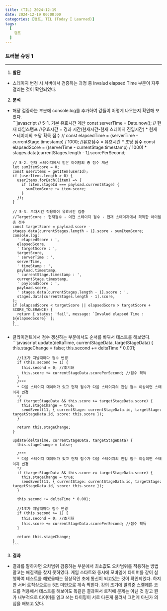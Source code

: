 ```yaml
---
title: (TIL) 2024-12-19
date: 2024-12-19 00:00:00
categories: [캠프, TIL (Today I Learned)]
tags:
  [
    캠프
  ]
---
```


### 트러블 슈팅 1
---

1. **발단**  
  - 스테이지 변경 시 서버에서 검증하는 과정 중 Invalud elapsed Time 부분이 자주 걸리는 것이 확인되었다.

2. **분석**  
  - 해당 검증하는 부분에 console.log를 추가하여 값들이 어떻게 나오는지 확인해 보았다.  
        ```javascript
        // 5-1. 기본 유효시간 계산
        const serverTime = Date.now(); // 현재 타임스탬프
        //유효시간 = 경과 시간(현재시간-현재 스테이지 진입시간) * 현재 스테이지의 초당 획득 점수
        // const elapsedTime = (serverTime - currentStage.timestamp) / 1000;
        //유효점수 = 유효시간 * 초당 점수
        const elapsedScore = ((serverTime - currentStage.timestamp) / 1000) * stages.data[currentStages.length - 1].scorePerSecond;

        // 5-2. 현재 스테이지에서 얻은 아이템의 총 점수 계산
        let sumItemScore = 0;
        const userItems = getItem(userId);
        if (userItems.length > 0) {
          userItems.forEach((item) => {
            if (item.stageId === payload.currentStage) {
              sumItemScore += item.score;
            }
          });
        }

        // 5-3. 오차시간 적용하여 유효시간 검증
        //TargetScore : 현재점수 - 이전 스테이지 점수 - 현재 스테이지에서 획득한 아이템 총 점수
        const targetScore = payload.score - stages.data[currentStages.length - 1].score - sumItemScore;
        console.log(
          ' elapsedScore : ',
          elapsedScore,
          ' targetScore : ',
          targetScore,
          ' serverTime : ',
          serverTime,
          ' timeStamp : ',
          payload.timestamp,
          ' currentStage.timestamp : ',
          currentStage.timestamp,
          ' payloadScore : ',
          payload.score,
          ' stages.data[currentStages.length - 1].score : ',
          stages.data[currentStages.length - 1].score,
        );
        if (elapsedScore < targetScore || elapsedScore > targetScore + SCORE_TOLERANCE) {
          return { status: 'fail', message: `Invalud elapsed Time : ${elapsedScore}` };
        }
        ```  
  - 클라이언트에서 점수 갱신하는 부분에서도 순서를 바꿔서 테스트를 해보았다.
        ```javascript
        update(deltaTime, currentStageData, targetStageData) {
          this.stageChange = false;
          this.second += deltaTime * 0.001;

          //1초가 지날때마다 점수 변경
          if (this.second >= 1) {
            this.second = 0; //초기화
            this.score += currentStageData.scorePerSecond; //점수 획득
          }
          /***
          * 다음 스테이지 데이터가 있고 현재 점수가 다음 스테이지의 진입 점수 이상이면 스테이지 변경
          */
          if (targetStageData && this.score >= targetStageData.score) {
            this.stageChange = true;
            sendEvent(11, { currentStage: currentStageData.id, targetStage: targetStageData.id, score: this.score });
          }

          return this.stageChange;
        }

        update(deltaTime, currentStageData, targetStageData) {
          this.stageChange = false;
          
          /***
          * 다음 스테이지 데이터가 있고 현재 점수가 다음 스테이지의 진입 점수 이상이면 스테이지 변경
          */
          if (targetStageData && this.score >= targetStageData.score) {
            this.stageChange = true;
            sendEvent(11, { currentStage: currentStageData.id, targetStage: targetStageData.id, score: this.score });
          }

          this.second += deltaTime * 0.001;

          //1초가 지날때마다 점수 변경
          if (this.second >= 1) {
            this.second = 0; //초기화
            this.score += currentStageData.scorePerSecond; //점수 획득
          }
          
          return this.stageChange;
        }
        ```  

3. **결과**
  - 결과를 말하자면 오차범위 검증하는 부분에서 최소값도 오차범위를 적용하는 방법 말고는 해결책을 찾지 못하였다. 게임 스타트와 동시에 모바일에 타이머를 같이 실행하여 테스트를 해봤을때는 정상적인 초에 통신이 되고있는 것이 확인되었다. 하지만 서버 로직상으로는 5초 미만으로 계속 찍힌다. 강의 초기에 알려준 스켈레톤 코드를 적용해서 테스트를 해보아도 똑같은 결과여서 로직에 문제는 아닌 것 같고 뭔가 내부적으로 타이머를 읽고 쓰는 타이밍이 서로 다른게 물려서 그런게 아닌가 의심을 해보고 있다.
      